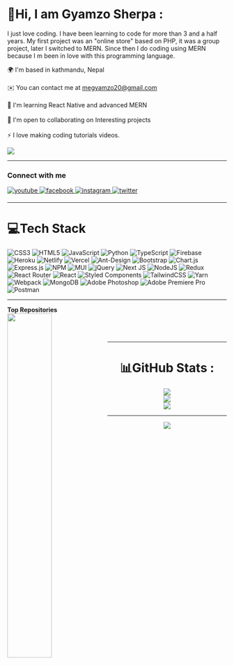 # 💫Hi, I am Gyamzo Sherpa :
I just love coding. I have been learning to code for more than 3 and a half years. My first project was an "online store" based on PHP, it was a group project, later I switched to MERN. Since then I do coding using MERN because I m been in love with this programming language.

🌍  I'm based in kathmandu, Nepal <br/><br/>
✉️  You can contact me at megyamzo20@gmail.com <br/><br/>
🧠  I'm learning React Native and advanced MERN <br/><br/>
🤝  I'm open to collaborating on Interesting projects <br/><br/>
⚡  I love making coding tutorials videos.<br/>

<a href="https://www.github.com/gyamzosherpa" target="_blank" rel="noreferrer"><img
                  src="https://img.shields.io/github/followers/gyamzosherpa?logo=github&style=for-the-badge&color=84cc16&labelColor=581c87" /></a><br/>
                  <hr/>
                  
 <div align="left">
 <h3>Connect with me</h3>
<a href="https://www.youtube.com/channel/UCFnf2HwF3MgTJDl2vcc4DNw" target="_blank">
<img src=https://img.shields.io/badge/youtube-%23EE4831.svg?&style=for-the-badge&logo=youtube&logoColor=white alt=youtube style="margin-bottom: 5px;" />
</a>
<a href="https://www.facebook.com//gyamzo117/" target="_blank">
<img src=https://img.shields.io/badge/facebook-%232E87FB.svg?&style=for-the-badge&logo=facebook&logoColor=white alt=facebook style="margin-bottom: 5px;" />
</a>
<a href="https://www.instagram.com/gyamzo_sherpa/" target="_blank">
<img src=https://img.shields.io/badge/instagram-%23000000.svg?&style=for-the-badge&logo=instagram&logoColor=white alt=instagram style="margin-bottom: 5px;" />
</a>
<a href="https://twitter.com/MrGyamzo" target="_blank">
<img src=https://img.shields.io/badge/twitter-%2300acee.svg?&style=for-the-badge&logo=twitter&logoColor=white alt=twitter style="margin-bottom: 5px;" />
</a>  
</div> 
<hr/>


# 💻Tech Stack
![CSS3](https://img.shields.io/badge/css3-%231572B6.svg?style=for-the-badge&logo=css3&logoColor=white) ![HTML5](https://img.shields.io/badge/html5-%23E34F26.svg?style=for-the-badge&logo=html5&logoColor=white) ![JavaScript](https://img.shields.io/badge/javascript-%23323330.svg?style=for-the-badge&logo=javascript&logoColor=%23F7DF1E) ![Python](https://img.shields.io/badge/python-3670A0?style=for-the-badge&logo=python&logoColor=ffdd54) ![TypeScript](https://img.shields.io/badge/typescript-%23007ACC.svg?style=for-the-badge&logo=typescript&logoColor=white) ![Firebase](https://img.shields.io/badge/firebase-%23039BE5.svg?style=for-the-badge&logo=firebase) ![Heroku](https://img.shields.io/badge/heroku-%23430098.svg?style=for-the-badge&logo=heroku&logoColor=white) ![Netlify](https://img.shields.io/badge/netlify-%23000000.svg?style=for-the-badge&logo=netlify&logoColor=#00C7B7) ![Vercel](https://img.shields.io/badge/vercel-%23000000.svg?style=for-the-badge&logo=vercel&logoColor=white) ![Ant-Design](https://img.shields.io/badge/-AntDesign-%230170FE?style=for-the-badge&logo=ant-design&logoColor=white) ![Bootstrap](https://img.shields.io/badge/bootstrap-%23563D7C.svg?style=for-the-badge&logo=bootstrap&logoColor=white) ![Chart.js](https://img.shields.io/badge/chart.js-F5788D.svg?style=for-the-badge&logo=chart.js&logoColor=white) ![Express.js](https://img.shields.io/badge/express.js-%23404d59.svg?style=for-the-badge&logo=express&logoColor=%2361DAFB) ![NPM](https://img.shields.io/badge/NPM-%23000000.svg?style=for-the-badge&logo=npm&logoColor=white) ![MUI](https://img.shields.io/badge/MUI-%230081CB.svg?style=for-the-badge&logo=material-ui&logoColor=white) ![jQuery](https://img.shields.io/badge/jquery-%230769AD.svg?style=for-the-badge&logo=jquery&logoColor=white) ![Next JS](https://img.shields.io/badge/Next-black?style=for-the-badge&logo=next.js&logoColor=white) ![NodeJS](https://img.shields.io/badge/node.js-6DA55F?style=for-the-badge&logo=node.js&logoColor=white) ![Redux](https://img.shields.io/badge/redux-%23593d88.svg?style=for-the-badge&logo=redux&logoColor=white) ![React Router](https://img.shields.io/badge/React_Router-CA4245?style=for-the-badge&logo=react-router&logoColor=white) ![React](https://img.shields.io/badge/react-%2320232a.svg?style=for-the-badge&logo=react&logoColor=%2361DAFB) ![Styled Components](https://img.shields.io/badge/styled--components-DB7093?style=for-the-badge&logo=styled-components&logoColor=white) ![TailwindCSS](https://img.shields.io/badge/tailwindcss-%2338B2AC.svg?style=for-the-badge&logo=tailwind-css&logoColor=white) ![Yarn](https://img.shields.io/badge/yarn-%232C8EBB.svg?style=for-the-badge&logo=yarn&logoColor=white) ![Webpack](https://img.shields.io/badge/webpack-%238DD6F9.svg?style=for-the-badge&logo=webpack&logoColor=black) ![MongoDB](https://img.shields.io/badge/MongoDB-%234ea94b.svg?style=for-the-badge&logo=mongodb&logoColor=white) ![Adobe Photoshop](https://img.shields.io/badge/adobephotoshop-%2331A8FF.svg?style=for-the-badge&logo=adobephotoshop&logoColor=white) ![Adobe Premiere Pro](https://img.shields.io/badge/Adobe%20Premiere%20Pro-9999FF.svg?style=for-the-badge&logo=Adobe%20Premiere%20Pro&logoColor=white) ![Postman](https://img.shields.io/badge/Postman-FF6C37?style=for-the-badge&logo=postman&logoColor=white)

<hr/>                                  
<b>Top Repositories</b>
<div width="100%" align="center"><a href="https://github.com/gyamzosherpa/MERN-Bootstrap" align="left"><img align="left" width="45%" src="https://github-readme-stats.vercel.app/api/pin/?username=gyamzosherpa&repo=MERN-Bootstrap&title_color=0891b2&text_color=ffffff&icon_color=0891b2&bg_color=831843&hide_border=true&locale=en" /></a><br /><br /><br />
<hr/>


# 📊GitHub Stats :
![](https://github-readme-stats.vercel.app/api?username=gyamzosherpa&theme=radical&hide_border=false&include_all_commits=false&count_private=false)<br/>
![](https://github-readme-streak-stats.herokuapp.com/?user=gyamzosherpa&theme=radical&hide_border=false)<br/>
![](https://github-readme-stats.vercel.app/api/top-langs/?username=gyamzosherpa&theme=radical&hide_border=false&include_all_commits=false&count_private=false&layout=compact)

---
[![](https://visitcount.itsvg.in/api?id=gyamzosherpa&icon=0&color=0)](https://visitcount.itsvg.in)


